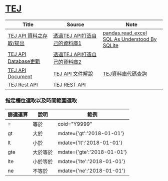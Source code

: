 # [TEJ](https://api.tej.com.tw)
|Title|Source|Note|
|---|---|---|
|[TEJ API 資料之存取/提出](https://github.com/thezu-twt/TEJ/blob/main/TEJAPI_DataAcces.ipynb)|[透過TEJ API打造自己的資料庫1](https://medium.com/tej-api-金融資料分析/新手上路-一-透過tej-api打造自己的資料庫-acd5ce3b04d8)|[pandas.read_excel](https://pandas.pydata.org/pandas-docs/stable/reference/api/pandas.read_excel.html)<br>[SQL As Understood By SQLite](https://www.sqlite.org/lang.html)|
|[TEJ API Database更新](https://github.com/thezu-twt/TEJ/blob/main/TEJAPI_Database.ipynb)|[透過TEJ API打造自己的資料庫2](https://medium.com/tej-api-金融資料分析/新手上路-二-透過tej-api打造自己的資料庫-390e610293b4)||
|[TEJ API Document](https://github.com/thezu-twt/TEJ/blob/main/TEJAPI_Document.ipynb)|[TEJ API 文件解說](https://medium.com/tej-api-金融資料分析/新手上路-三-tej-api-文件解說-9c3d149a7668)|[TEJ資料庫代碼查詢](https://api.tej.com.tw/datatables.html?db=TWN&t=台灣資料庫)
|[TEJ Rest API](https://github.com/thezu-twt/TEJ/blob/main/TEJAPI_REST.ipynb)|[TEJ REST API](https://medium.com/tej-api-金融資料分析/新手上路-四-tej-rest-api-使用手冊-8ccfea25fc85)||

### 指定欄位選取以及時間範圍選取
|篩選運算|說明|範例|
|---|---|---|
|=|等於|coid="Y9999"|
|gt|大於|mdate={'gt':'2018-01-01'}|
|lt|小於|mdate={'lt':'2018-01-01'}|
|gte|大於等於|mdate={'gte':'2018-01-01'}|
|lte|小於等於|mdate={'lte':'2018-01-01'}|
|ne|不等於|mdate={'ne':'2018-01-01'}|
